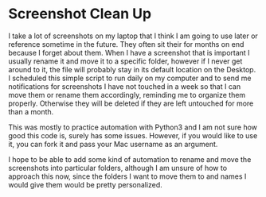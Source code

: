 # Screenshot Clean Up

I take a lot of screenshots on my laptop that I think I am going to use later or reference sometime in the future. They often sit their for months on end because I forget about them. When I have a screenshot that is important I usually rename it and move it to a specific folder, however if I never get around to it, the file will probably stay in its default location on the Desktop. I scheduled this simple script to run daily on my computer and to send me notifications for screenshots I have not touched in a week so that I can move them or rename them accordingly, reminding me to organize them properly. Otherwise they will be deleted if they are left untouched for more than a month. 

This was mostly to practice automation with Python3 and I am not sure how good this code is, surely has some issues. However, if you would like to use it, you can fork it and pass your Mac username as an argument. 

I hope to be able to add some kind of automation to rename and move the screenshots into particular folders, although I am unsure of how to approach this now, since the folders I want to move them to and names I would give them would be pretty personalized.